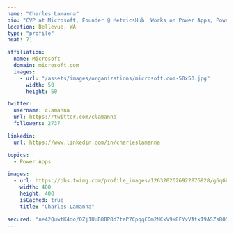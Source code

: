 ```yaml
---
name: "Charles Lamanna"
bio: "CVP at Microsoft, Founder @ MetricsHub. Works on Power Apps, Power Automate, Power Virtual Agent, Common Data Service and Dynamics 365."
location: Bellevue, WA
type: "profile"
heat: 71

affiliation:
  name: Microsoft
  domain: microsoft.com
  images:
    - url: "/assets/images/organizations/microsoft.com-50x50.jpg"
      width: 50
      height: 50

twitter:
  username: clamanna
  url: https://twitter.com/clamanna
  followers: 2737

linkedin:
  url: https://www.linkedin.com/in/charleslamanna

topics:
  - Power Apps

images:
  - url: https://pbs.twimg.com/profile_images/1263202626922876928/g6qGbHZ-_400x400.jpg
    width: 400
    height: 400
    isCached: true
    title: "Charles Lamanna"

secured: "ne42QuwtK4do/0Zj1UuD8BP8d7taP7CpqqCOm2MCxV9+8FYvVAtxI9ASZsBO5D6v7eE0DAj0bZ9ASD2IzCz/wGF9K1b3sPQikRyVxCQWwL2GsAjKGPix2q09IWJSVx7IGxoG+X6QXxv1Xrr2JPI9DgtnMmhKN1g+haRdiZulawZsSs921H5RSlyfP15iBXCRac3D1ElbZqKDzCS/fzBzrUODw0IGihkZZGw3QBBOd7SjkfLKmynAD/bsje+axXeIFdFxKrUOy5cHdEOTN0b8RNIPo65jkv7jtVd75dtJeL1W/DxsuQoZkdXrsa35N1PaEFNMIA622LV0HIVJBxO7PKxEd/Vy8Damk5D7OhRPNaxdle2lq/+vGWewwx16UbHD2j4/0bdMHNWZSvf4sFLtlUsNVxcA9WM/6niYeIr90no=;FlNRV5rNluCfz+eoarqaiA=="
---
```


